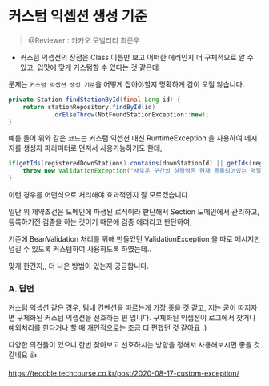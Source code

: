 # 커스텀 익셉션 생성 기준

> @Reviewer : 카카오 모빌리티 최준우

- 커스텀 익셉션의 장점은 Class 이름만 보고 어떠한 에러인지 더 구체적으로 알 수 있고, 입맛에 맞게 커스텀할 수 있다는 것 같은데

문제는 `커스텀 익셉션 생성 기준`을 어떻게 잡아야할지 명확하게 감이 오질 않습니다.

```java
private Station findStationById(final Long id) {
    return stationRepository.findById(id)
            .orElseThrow(NotFoundStationException::new);
}
```

예를 들어 위와 같은 코드는 커스텀 익셉션 대신 RuntimeException 을 사용하여 메시지를 생성자 파라미터로 던져서 사용가능하기도 한데,

```java
if(getIds(registeredDownStations).contains(downStationId) || getIds(registeredUpStations).contains(downStationId)) {
    throw new ValidationException("새로운 구간의 하행역은 현재 등록되어있는 역일 수 없습니다.");
}
```

이런 경우를 어떤식으로 처리해야 효과적인지 잘 모르겠습니다.

일단 위 제약조건은 도메인에 파생된 로직이라 판단해서 Section 도메인에서 관리하고, 등록하기전 검증을 하는 것이기 때문에 검증 에러라고 판단하여,

기존에 BeanValidation 처리를 위해 만들었던 ValidationException 을 따로 메시지만 넘길 수 있도록 커스텀하여 사용하도록 하였는데..

맞게 한건지,, 더 나은 방법이 있는지 궁금합니다.

### A. 답변

커스텀 익셉션 같은 경우, 팀내 컨벤션을 따르는게 가장 좋을 것 같고, 저는 굳이 따지자면 구체화된 커스텀 익셉션을 선호하는 편 입니다.
구체화된 익셉션이 로그에서 찾거나 예외처리를 한다거나 할 때 개인적으로는 조금 더 편했던 것 같아요 :)

다양한 의견들이 있으니 한번 찾아보고 선호하시는 방향을 정해서 사용해보시면 좋을 것 같네요 👍

https://tecoble.techcourse.co.kr/post/2020-08-17-custom-exception/
